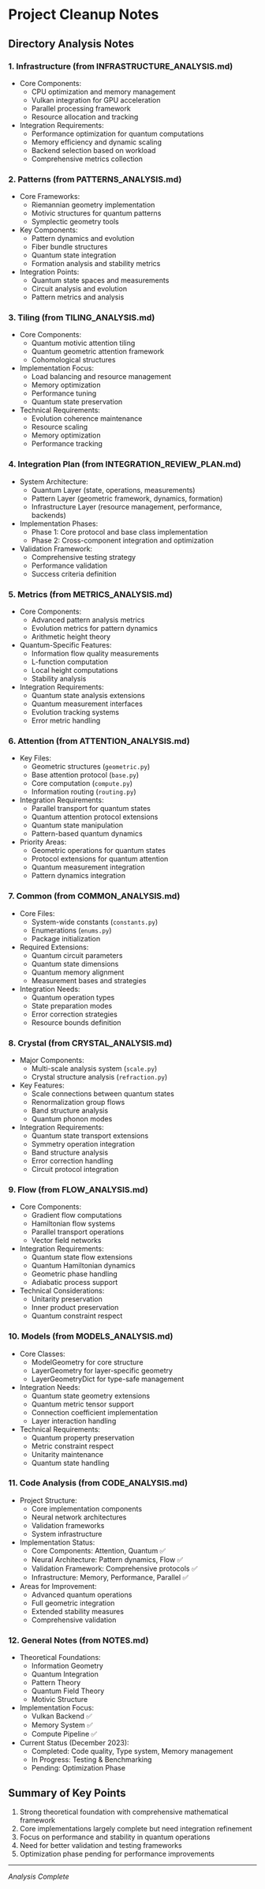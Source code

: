 # Project Cleanup Notes

## Directory Analysis Notes

### 1. Infrastructure (from INFRASTRUCTURE_ANALYSIS.md)
- Core Components:
  - CPU optimization and memory management
  - Vulkan integration for GPU acceleration
  - Parallel processing framework
  - Resource allocation and tracking
- Integration Requirements:
  - Performance optimization for quantum computations
  - Memory efficiency and dynamic scaling
  - Backend selection based on workload
  - Comprehensive metrics collection

### 2. Patterns (from PATTERNS_ANALYSIS.md)
- Core Frameworks:
  - Riemannian geometry implementation
  - Motivic structures for quantum patterns
  - Symplectic geometry tools
- Key Components:
  - Pattern dynamics and evolution
  - Fiber bundle structures
  - Quantum state integration
  - Formation analysis and stability metrics
- Integration Points:
  - Quantum state spaces and measurements
  - Circuit analysis and evolution
  - Pattern metrics and analysis

### 3. Tiling (from TILING_ANALYSIS.md)
- Core Components:
  - Quantum motivic attention tiling
  - Quantum geometric attention framework
  - Cohomological structures
- Implementation Focus:
  - Load balancing and resource management
  - Memory optimization
  - Performance tuning
  - Quantum state preservation
- Technical Requirements:
  - Evolution coherence maintenance
  - Resource scaling
  - Memory optimization
  - Performance tracking

### 4. Integration Plan (from INTEGRATION_REVIEW_PLAN.md)
- System Architecture:
  - Quantum Layer (state, operations, measurements)
  - Pattern Layer (geometric framework, dynamics, formation)
  - Infrastructure Layer (resource management, performance, backends)
- Implementation Phases:
  - Phase 1: Core protocol and base class implementation
  - Phase 2: Cross-component integration and optimization
- Validation Framework:
  - Comprehensive testing strategy
  - Performance validation
  - Success criteria definition

### 5. Metrics (from METRICS_ANALYSIS.md)
- Core Components:
  - Advanced pattern analysis metrics
  - Evolution metrics for pattern dynamics
  - Arithmetic height theory
- Quantum-Specific Features:
  - Information flow quality measurements
  - L-function computation
  - Local height computations
  - Stability analysis
- Integration Requirements:
  - Quantum state analysis extensions
  - Quantum measurement interfaces
  - Evolution tracking systems
  - Error metric handling

### 6. Attention (from ATTENTION_ANALYSIS.md)
- Key Files:
  - Geometric structures (`geometric.py`)
  - Base attention protocol (`base.py`)
  - Core computation (`compute.py`)
  - Information routing (`routing.py`)
- Integration Requirements:
  - Parallel transport for quantum states
  - Quantum attention protocol extensions
  - Quantum state manipulation
  - Pattern-based quantum dynamics
- Priority Areas:
  - Geometric operations for quantum states
  - Protocol extensions for quantum attention
  - Quantum measurement integration
  - Pattern dynamics integration

### 7. Common (from COMMON_ANALYSIS.md)
- Core Files:
  - System-wide constants (`constants.py`)
  - Enumerations (`enums.py`)
  - Package initialization
- Required Extensions:
  - Quantum circuit parameters
  - Quantum state dimensions
  - Quantum memory alignment
  - Measurement bases and strategies
- Integration Needs:
  - Quantum operation types
  - State preparation modes
  - Error correction strategies
  - Resource bounds definition

### 8. Crystal (from CRYSTAL_ANALYSIS.md)
- Major Components:
  - Multi-scale analysis system (`scale.py`)
  - Crystal structure analysis (`refraction.py`)
- Key Features:
  - Scale connections between quantum states
  - Renormalization group flows
  - Band structure analysis
  - Quantum phonon modes
- Integration Requirements:
  - Quantum state transport extensions
  - Symmetry operation integration
  - Band structure analysis
  - Error correction handling
  - Circuit protocol integration

### 9. Flow (from FLOW_ANALYSIS.md)
- Core Components:
  - Gradient flow computations
  - Hamiltonian flow systems
  - Parallel transport operations
  - Vector field networks
- Integration Requirements:
  - Quantum state flow extensions
  - Quantum Hamiltonian dynamics
  - Geometric phase handling
  - Adiabatic process support
- Technical Considerations:
  - Unitarity preservation
  - Inner product preservation
  - Quantum constraint respect

### 10. Models (from MODELS_ANALYSIS.md)
- Core Classes:
  - ModelGeometry for core structure
  - LayerGeometry for layer-specific geometry
  - LayerGeometryDict for type-safe management
- Integration Needs:
  - Quantum state geometry extensions
  - Quantum metric tensor support
  - Connection coefficient implementation
  - Layer interaction handling
- Technical Requirements:
  - Quantum property preservation
  - Metric constraint respect
  - Unitarity maintenance
  - Quantum state handling

### 11. Code Analysis (from CODE_ANALYSIS.md)
- Project Structure:
  - Core implementation components
  - Neural network architectures
  - Validation frameworks
  - System infrastructure
- Implementation Status:
  - Core Components: Attention, Quantum ✅
  - Neural Architecture: Pattern dynamics, Flow ✅
  - Validation Framework: Comprehensive protocols ✅
  - Infrastructure: Memory, Performance, Parallel ✅
- Areas for Improvement:
  - Advanced quantum operations
  - Full geometric integration
  - Extended stability measures
  - Comprehensive validation

### 12. General Notes (from NOTES.md)
- Theoretical Foundations:
  - Information Geometry
  - Quantum Integration
  - Pattern Theory
  - Quantum Field Theory
  - Motivic Structure
- Implementation Focus:
  - Vulkan Backend ✅
  - Memory System ✅
  - Compute Pipeline ✅
- Current Status (December 2023):
  - Completed: Code quality, Type system, Memory management
  - In Progress: Testing & Benchmarking
  - Pending: Optimization Phase

## Summary of Key Points
1. Strong theoretical foundation with comprehensive mathematical framework
2. Core implementations largely complete but need integration refinement
3. Focus on performance and stability in quantum operations
4. Need for better validation and testing frameworks
5. Optimization phase pending for performance improvements

---
*Analysis Complete* 